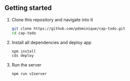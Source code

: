 ## Getting started
1. Clone this repository and navigate into it
    ```sh
    git clone https://github.com/pdominique/cap-todo.git
    cd cap-todo
    ```
1. Install all dependencies and deploy app
    ```sh
    npm install
    cds deploy
    ```

1. Run the server
    ```sh
    npm run v2server
    ```
